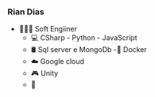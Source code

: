 ### Rian Dias
- 👨🏿‍💻 Soft Engiiner
  - 💻 CSharp -  Python - JavaScript 
  - 🛢 Sql server e MongoDb
  -🐳 Docker
  - ☁️ Google cloud
  - 🎮 Unity
  - 📱



